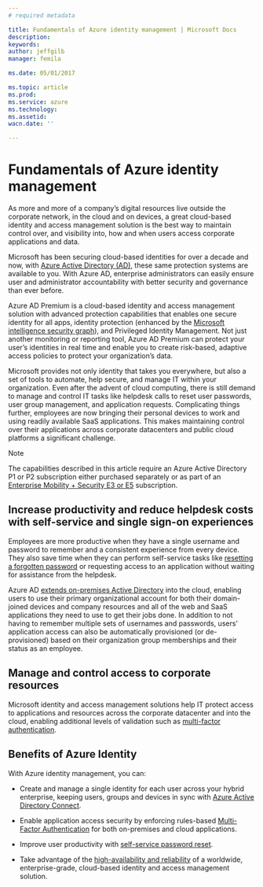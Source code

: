 ```yaml
---
# required metadata

title: Fundamentals of Azure identity management | Microsoft Docs
description:
keywords:
author: jeffgilb
manager: femila

ms.date: 05/01/2017

ms.topic: article
ms.prod:
ms.service: azure
ms.technology:
ms.assetid:
wacn.date: ''

---
```

# Fundamentals of Azure identity management
As more and more of a company’s digital resources live outside the corporate network, in the cloud and on devices, a great cloud-based identity and access management solution is the best way to maintain control over, and visibility into, how and when users access corporate applications and data.

Microsoft has been securing cloud-based identities for over a decade and now, with [Azure Active Directory (AD)](https://docs.microsoft.com/azure/active-directory/active-directory-editions), these same protection systems are available to you. With Azure AD, enterprise administrators can easily ensure user and administrator accountability with better security and governance than ever before.

Azure AD Premium is a cloud-based identity and access management solution with advanced protection capabilities that enables one secure identity for all apps, identity protection (enhanced by the [Microsoft intelligence security graph](https://www.microsoft.com/en-us/security/intelligence)), and Privileged Identity Management. Not just another monitoring or reporting tool, Azure AD Premium can protect your user’s identities in real time and enable you to create risk-based, adaptive access policies to protect your organization’s data.

Microsoft provides not only identity that takes you everywhere, but also a set of tools to automate, help secure, and manage IT within your organization. Even after the advent of cloud computing, there is still demand to manage and control IT tasks like helpdesk calls to reset user passwords, user group management, and application requests. Complicating things further, employees are now bringing their personal devices to work and using readily available SaaS applications. This makes maintaining control over their applications across corporate datacenters and public cloud platforms a significant challenge.

> [!Note]
> The capabilities described in this article require an Azure Active Directory P1 or P2 subscription either purchased separately or as part of an [Enterprise Mobility + Security E3 or E5](https://docs.microsoft.com/enterprise-mobility-security/solutions/learn-about-ems) subscription.

## Increase productivity and reduce helpdesk costs with self-service and single sign-on experiences

Employees are more productive when they have a single username and password to remember and a consistent experience from every device. They also save time when they can perform self-service tasks like [resetting a forgotten password](https://docs.microsoft.com/azure/active-directory/active-directory-passwords) or requesting access to an application without waiting for assistance from the helpdesk.

Azure AD [extends on-premises Active Directory](connect/active-directory-aadconnect.md) into the cloud, enabling users to use their primary organizational account for both their domain-joined devices and company resources and all of the web and SaaS applications they need to use to get their jobs done. In addition to not having to remember multiple sets of usernames and passwords, users' application access can also be automatically provisioned (or de-provisioned) based on their organization group memberships and their status as an employee. 

## Manage and control access to corporate resources
Microsoft identity and access management solutions help IT protect access to applications and resources across the corporate datacenter and into the cloud, enabling additional levels of validation such as [multi-factor authentication](https://docs.microsoft.com/azure/multi-factor-authentication/multi-factor-authentication-whats-next).

## Benefits of Azure Identity

With Azure identity management, you can:

-   Create and manage a single identity for each user across your hybrid enterprise, keeping users, groups and devices in sync with [Azure Active Directory Connect](https://docs.microsoft.com/azure/active-directory/connect/active-directory-aadconnect).

-   Enable application access security by enforcing rules-based [Multi-Factor Authentication](https://docs.microsoft.com/azure/multi-factor-authentication/multi-factor-authentication-whats-next) for both on-premises and cloud applications.

-   Improve user productivity with [self-service password reset](https://docs.microsoft.com/azure/active-directory/active-directory-passwords).

-   Take advantage of the [high-availability and reliability](https://docs.microsoft.com/azure/architecture/resiliency/high-availability-azure-applications) of a worldwide, enterprise-grade, cloud-based identity and access management solution.

